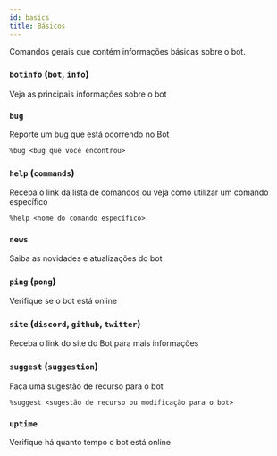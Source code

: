 ```yaml
---
id: basics
title: Básicos
---
```


Comandos gerais que contém informações básicas sobre o bot.

### `botinfo` (`bot`, `info`)
Veja as principais informações sobre o bot

### `bug`
Reporte um bug que está ocorrendo no Bot
```
%bug <bug que você encontrou>
```

### `help` (`commands`)
Receba o link da lista de comandos ou veja como utilizar um comando específico
```
%help <nome do comando específico>
```

### `news`
Saiba as novidades e atualizações do bot

### `ping` (`pong`)
Verifique se o bot está online

### `site` (`discord`, `github`, `twitter`)
Receba o link do site do Bot para mais informações

### `suggest` (`suggestion`)
Faça uma sugestão de recurso para o bot
```
%suggest <sugestão de recurso ou modificação para o bot>
```

### `uptime`
Verifique há quanto tempo o bot está online
